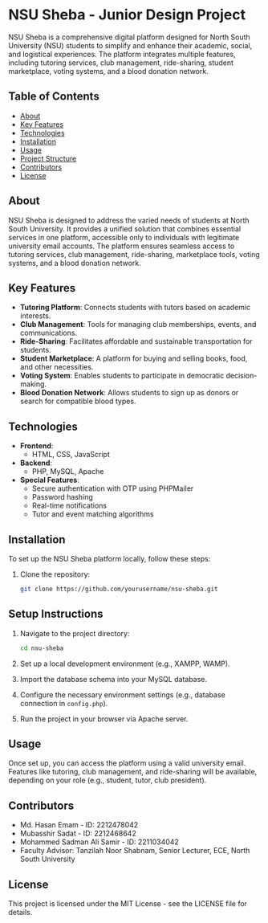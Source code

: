 # NSU Sheba - Junior Design Project

NSU Sheba is a comprehensive digital platform designed for North South University (NSU) students to simplify and enhance their academic, social, and logistical experiences. The platform integrates multiple features, including tutoring services, club management, ride-sharing, student marketplace, voting systems, and a blood donation network.

## Table of Contents
- [About](#about)
- [Key Features](#key-features)
- [Technologies](#technologies)
- [Installation](#installation)
- [Usage](#usage)
- [Project Structure](#project-structure)
- [Contributors](#contributors)
- [License](#license)

## About

NSU Sheba is designed to address the varied needs of students at North South University. It provides a unified solution that combines essential services in one platform, accessible only to individuals with legitimate university email accounts. The platform ensures seamless access to tutoring services, club management, ride-sharing, marketplace tools, voting systems, and a blood donation network.

## Key Features

- **Tutoring Platform**: Connects students with tutors based on academic interests.
- **Club Management**: Tools for managing club memberships, events, and communications.
- **Ride-Sharing**: Facilitates affordable and sustainable transportation for students.
- **Student Marketplace**: A platform for buying and selling books, food, and other necessities.
- **Voting System**: Enables students to participate in democratic decision-making.
- **Blood Donation Network**: Allows students to sign up as donors or search for compatible blood types.

## Technologies

- **Frontend**: 
  - HTML, CSS, JavaScript
- **Backend**: 
  - PHP, MySQL, Apache
- **Special Features**: 
  - Secure authentication with OTP using PHPMailer
  - Password hashing
  - Real-time notifications
  - Tutor and event matching algorithms

## Installation

To set up the NSU Sheba platform locally, follow these steps:

1. Clone the repository:
   ```bash
   git clone https://github.com/yourusername/nsu-sheba.git
## Setup Instructions

1. Navigate to the project directory:

    ```bash
    cd nsu-sheba
    ```

2. Set up a local development environment (e.g., XAMPP, WAMP).
3. Import the database schema into your MySQL database.
4. Configure the necessary environment settings (e.g., database connection in `config.php`).
5. Run the project in your browser via Apache server.

## Usage

Once set up, you can access the platform using a valid university email. Features like tutoring, club management, and ride-sharing will be available, depending on your role (e.g., student, tutor, club president).


## Contributors

- Md. Hasan Emam - ID: 2212478042
- Mubasshir Sadat - ID: 2212468642
- Mohammed Sadman Ali Samir - ID: 2211034042
- Faculty Advisor: Tanzilah Noor Shabnam, Senior Lecturer, ECE, North South University

## License

This project is licensed under the MIT License - see the LICENSE file for details.


